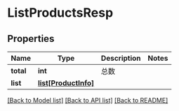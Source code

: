 # ListProductsResp

## Properties
Name | Type | Description | Notes
------------ | ------------- | ------------- | -------------
**total** | **int** |  总数 | 
**list** | [**list[ProductInfo]**](ProductInfo.md) |  | 

[[Back to Model list]](../README.md#documentation-for-models) [[Back to API list]](../README.md#documentation-for-api-endpoints) [[Back to README]](../README.md)


